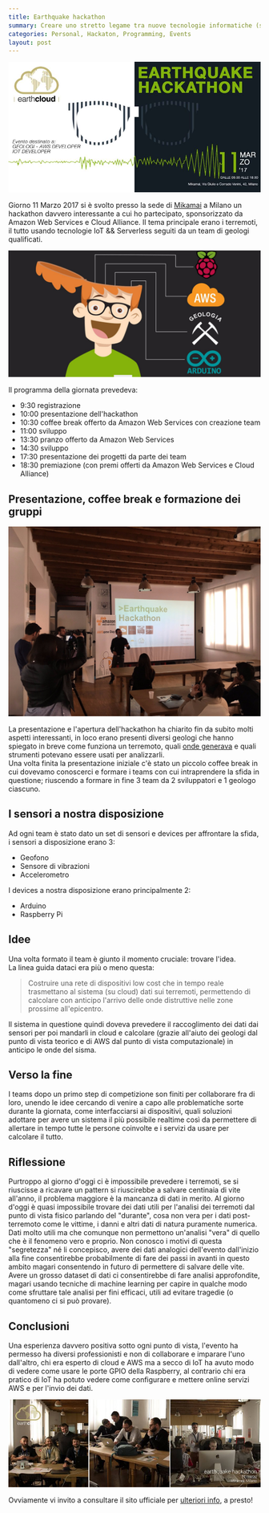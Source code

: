 ```yaml
---
title: Earthquake hackathon
summary: Creare uno stretto legame tra nuove tecnologie informatiche (sistemi distribuiti, Cloud, serverless, ecc) e le scienze della terra connesse alla prevenzione del rischio (sismico, idrogeologico e ambientale), allo scopo di incrementare il livello di salvaguardia della popolazione.
categories: Personal, Hackaton, Programming, Events
layout: post
---
```


![earthquakehackathon1](/images/earthquakehackathon_1.jpg)

Giorno 11 Marzo 2017 si è svolto presso la sede di [Mikamai](https://www.mikamai.com/) a Milano un hackathon davvero interessante a cui ho partecipato, sponsorizzato da Amazon Web Services e Cloud Alliance. Il tema principale erano i terremoti, il tutto usando tecnologie IoT && Serverless seguiti da un team di geologi qualificati.

![earthquakehackathon2](/images/earthquakehackathon_2.jpg)

Il programma della giornata prevedeva:

* 9:30 registrazione
* 10:00 presentazione dell'hackathon
* 10:30 coffee break offerto da Amazon Web Services con creazione team
* 11:00 sviluppo
* 13:30 pranzo offerto da Amazon Web Services
* 14:30 sviluppo
* 17:30 presentazione dei progetti da parte dei team
* 18:30 premiazione (con premi offerti da Amazon Web Services e Cloud Alliance)

## Presentazione, coffee break e formazione dei gruppi

![earthquakehackathon3](/images/earthquakehackathon_3.jpg)

La presentazione e l'apertura dell'hackathon ha chiarito fin da subito molti aspetti interessanti, in loco erano presenti diversi geologi che hanno spiegato in breve come funziona un terremoto, quali [onde generava](https://it.wikipedia.org/wiki/Onde_sismiche) e quali strumenti potevano essere usati per analizzarli.   
Una volta finita la presentazione iniziale c'è stato un piccolo coffee break in cui dovevamo conoscerci e formare i teams con cui intraprendere la sfida in questione; riuscendo a formare in fine 3 team da 2 sviluppatori e 1 geologo ciascuno.

## I sensori a nostra disposizione

Ad ogni team è stato dato un set di sensori e devices per affrontare la sfida, i sensori a disposizione erano 3:

* Geofono
* Sensore di vibrazioni
* Accelerometro

I devices a nostra disposizione erano principalmente 2:

* Arduino
* Raspberry Pi

## Idee

Una volta formato il team è giunto il momento cruciale: trovare l'idea.   
La linea guida dataci era più o meno questa:

> Costruire una rete di dispositivi low cost che in tempo reale trasmettano al sistema (su cloud) dati sui terremoti, permettendo di calcolare con anticipo l'arrivo delle onde distruttive nelle zone prossime all'epicentro.

Il sistema in questione quindi doveva prevedere il raccoglimento dei dati dai sensori per poi mandarli in cloud e calcolare (grazie all'aiuto dei geologi dal punto di vista teorico e di AWS dal punto di vista computazionale) in anticipo le onde del sisma.

## Verso la fine

I teams dopo un primo step di competizione son finiti per collaborare fra di loro, unendo le idee cercando di venire a capo alle problematiche sorte durante la giornata, come interfacciarsi ai dispositivi, quali soluzioni adottare per avere un sistema il più possibile realtime così da permettere di allertare in tempo tutte le persone coinvolte e i servizi da usare per calcolare il tutto.

## Riflessione

Purtroppo al giorno d'oggi ci è impossibile prevedere i terremoti, se si riuscisse a ricavare un pattern si riuscirebbe a salvare centinaia di vite all'anno, il problema maggiore è la mancanza di dati in merito. Al giorno d'oggi è quasi impossibile trovare dei dati utili per l'analisi dei terremoti dal punto di vista fisico parlando del "durante", cosa non vera per i dati post-terremoto come le vittime, i danni e altri dati di natura puramente numerica. Dati molto utili ma che comunque non permettono un'analisi "vera" di quello che è il fenomeno vero e proprio. Non conosco i motivi di questa "segretezza" né li concepisco, avere dei dati analogici dell'evento dall'inizio alla fine consentirebbe probabilmente di fare dei passi in avanti in questo ambito magari consentendo in futuro di permettere di salvare delle vite. Avere un grosso dataset di dati ci consentirebbe di fare analisi approfondite, magari usando tecniche di machine learning per capire in qualche modo come sfruttare tale analisi per fini efficaci, utili ad evitare tragedie (o quantomeno ci si può provare).

## Conclusioni

Una esperienza davvero positiva sotto ogni punto di vista, l'evento ha permesso ha diversi professionisti e non di collaborare e imparare l'uno dall'altro, chi era esperto di cloud e AWS ma a secco di IoT ha avuto modo di vedere come usare le porte GPIO della Raspberry, al contrario chi era pratico di IoT ha potuto vedere come configurare e mettere online servizi AWS e per l'invio dei dati.

![earthquakehackathon4](/images/earthquakehackathon_4.jpg)

Ovviamente vi invito a consultare il sito ufficiale per [ulteriori info](http://www.earthquakehackathon.it/), a presto!